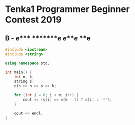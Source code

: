 # Tenka1 Programmer Beginner Contest 2019
## B - *e**** ********e* *e****e* ****e**
```cpp
#include <iostream>
#include <string>

using namespace std;

int main() {
    int n, k;
    string s;
    cin >> n >> s >> k;

    for (int i = 0; i < n; i++) {
        cout << (s[i] == s[k - 1] ? s[i] : '*');
    }

    cout << endl;
}
```
